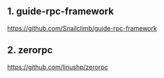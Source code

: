 
## 1. guide-rpc-framework
https://github.com/Snailclimb/guide-rpc-framework


## 2. zerorpc
https://github.com/linushp/zerorpc

